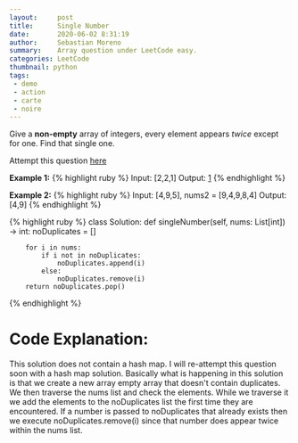 ```yaml
---
layout:     post
title:      Single Number
date:       2020-06-02 8:31:19
author:     Sebastian Moreno
summary:    Array question under LeetCode easy.
categories: LeetCode
thumbnail: python
tags:
 - demo
 - action
 - carte
 - noire
---
```


Give a **non-empty** array of integers, every element appears _twice_ except for one. Find that single one.

Attempt this question [here][1]

**Example 1:**
{% highlight ruby %}
Input: [2,2,1]
Output: [1]
{% endhighlight %}

**Example 2:**
{% highlight ruby %}
Input: [4,9,5], nums2 = [9,4,9,8,4]
Output: [4,9]
{% endhighlight %}

{% highlight ruby %}
class Solution:
    def singleNumber(self, nums: List[int]) -> int:
        noDuplicates = []

        for i in nums:
            if i not in noDuplicates:
                noDuplicates.append(i)
            else:
                noDuplicates.remove(i)
        return noDuplicates.pop()
{% endhighlight %}

# Code Explanation:
This solution does not contain a hash map. I will re-attempt this question soon with a hash map solution. Basically what is happening in this solution is that we create a new array empty array that doesn't contain duplicates. We then traverse the nums list and check the elements. While we traverse it we add the elements to the noDuplicates list the first time they are encountered. If a number is passed to noDuplicates that already exists then we execute noDuplicates.remove(i) since that number does appear twice within the nums list.

[1]: https://leetcode.com/explore/interview/card/top-interview-questions-easy/92/array/549/
